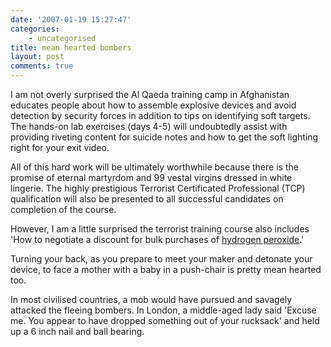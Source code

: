 ```yaml
---
date: '2007-01-19 15:27:47'
categories:
    - uncategorised
title: mean hearted bombers
layout: post
comments: true
---
```


I am not overly surprised the Al Qaeda training camp in Afghanistan
educates people about how to assemble explosive devices and avoid
detection by security forces in addition to tips on identifying soft
targets. The hands-on lab exercises (days 4-5) will undoubtedly assist
with providing riveting content for suicide notes and how to get the
soft lighting right for your exit video.

All of this hard work will be ultimately worthwhile because there is the
promise of eternal martyrdom and 99 vestal virgins dressed in white
lingerie. The highly prestigious Terrorist Certificated Professional
(TCP) qualification will also be presented to all successful candidates
on completion of the course.

However, I am a little surprised the terrorist training course also
includes 'How to negotiate a discount for bulk purchases of [hydrogen
peroxide](http://www.timesonline.co.uk/article/0,,2-2555956.html).'

Turning your back, as you prepare to meet your maker and detonate your
device, to face a mother with a baby in a push-chair is pretty mean
hearted too.

In most civilised countries, a mob would have pursued and savagely
attacked the fleeing bombers. In London, a middle-aged lady said 'Excuse
me. You appear to have dropped something out of your rucksack' and held
up a 6 inch nail and ball bearing.
